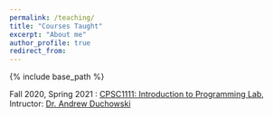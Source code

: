 ```yaml
---
permalink: /teaching/
title: "Courses Taught"
excerpt: "About me"
author_profile: true
redirect_from: 
---
```


{% include base_path %}

<div class="container">
    <div class="col-sm-12 col-md-6 col-lg-9 pt-4">
        <p>Fall 2020, Spring 2021 : <u><a href = "http://andrewd.ces.clemson.edu/courses/cpsc111/fall20/">CPSC1111: Introduction to Programming Lab</a></u>, Intructor: <u><a href = "http://andrewd.ces.clemson.edu/"</a></u> Dr. Andrew Duchowski
		</p>
	</div>
</div>
